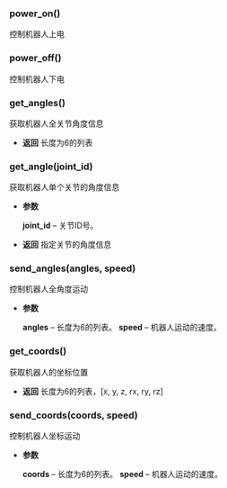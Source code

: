 ### power_on()
控制机器人上电

### power_off()
控制机器人下电

### get_angles()
获取机器人全关节角度信息

* **返回**
  长度为6的列表

### get_angle(joint_id)
获取机器人单个关节的角度信息

* **参数**

    **joint_id** – 关节ID号。

* **返回**
  指定关节的角度信息

### send_angles(angles, speed)
控制机器人全角度运动

* **参数**

    **angles** – 长度为6的列表。
    **speed** – 机器人运动的速度。

### get_coords()
获取机器人的坐标位置

* **返回**
  长度为6的列表，[x, y, z, rx, ry, rz]

### send_coords(coords, speed)
控制机器人坐标运动

* **参数**

    **coords** – 长度为6的列表。
    **speed** – 机器人运动的速度。
<!-- 
#### 未完待续...

## 案例

```python
from pymycobot import Mercury
import time
mc = Mercury("/dev/ttyAMA1", 115200)

print(mc.get_angles())

mc.send_angles([0, 0, 0, 0, 90, 0, 0], 40)
time.sleep(5)
mc.send_coords([100, 0, 300, 0, 0, 0], 40)
``` -->